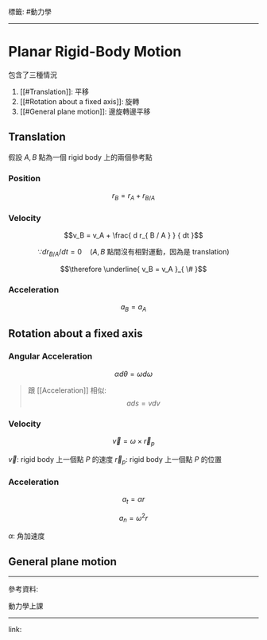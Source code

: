 標籤: #動力學 

---

# Planar Rigid-Body Motion

包含了三種情況

1. [[#Translation]]: 平移
2. [[#Rotation about a fixed axis]]: 旋轉
3. [[#General plane motion]]: 邊旋轉邊平移

## Translation

假設 $A, B$ 點為一個 rigid body 上的兩個參考點

### Position

$$r_B = r_A + r_{ B / A }$$

### Velocity

$$v_B = v_A + \frac{ d r_{ B / A } }
{ dt }$$

$$\because dr_{ B / A } / dt = 0 \quad (A, B\text{ 點間沒有相對運動，因為是 translation})$$

$$\therefore \underline{
v_B = v_A }_{ \# }$$

### Acceleration

$$a_B = a_A$$

## Rotation about a fixed axis

### Angular Acceleration

$$\alpha d\theta = \omega d\omega$$

> 跟 [[Acceleration]] 相似:
> $$ads = vdv$$

### Velocity

$$\vec v = \omega \times \vec r_p$$

$\vec v$: rigid body 上一個點 $P$ 的速度
$\vec r_p$: rigid body 上一個點 $P$ 的位置

### Acceleration

$$a_t = \alpha r$$

$$a_n = \omega^2 r$$

$\alpha$: 角加速度

## General plane motion

---

參考資料:

動力學上課

---

link:

